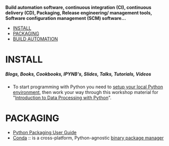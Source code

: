 **Build automation software, continuous integration (CI), continuous delivery (CD), Packaging, Release engineering/ management tools, Software configuration management (SCM) software...**

* [INSTALL](#install)
* [PACKAGING](#packaging)
* [BUILD AUTOMATION](#build-automation)


# INSTALL

##### Blogs, Books, Cookbooks, IPYNB's, Slides, Talks, Tutorials, Videos
* To start programming with Python you need to [setup your local Python environment](http://www.datarobot.com/blog/getting-up-and-running-with-python), then work your way through this workshop material for "[Introduction to Data Processing with Python](http://opentechschool.github.io/python-data-intro/)".


# PACKAGING
- [Python Packaging User Guide](https://github.com/pypa/python-packaging-user-guide)
- [Conda](https://github.com/conda/conda) :: is a cross-platform, Python-agnostic [binary package manager](http://conda.pydata.org) 


